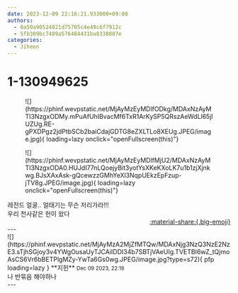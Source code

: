 ```yaml
---
date: 2023-12-09 22:16:21.933000+09:00
authors:
  - 0a50a90524821d75705c4e49c6f7912c
  - 5fb309bc7489a576484431ba8338807e
categories:
  - Jiheon
---
```


# 1-130949625

<div class="post-container" markdown="1">
<div class="content-container md-sidebar__scrollwrap" markdown="1">


<figure markdown="1">
![](https://phinf.wevpstatic.net/MjAyMzEyMDlfODkg/MDAxNzAyMTI3NzgxODMy.mPuAfUhIBvacMf6TxR1ArKySP5QRszAeWdLl65jlUZUg.RE-gPXDPgz2jdPtbSCb2baiCdajGDTG8eZXLTLo8XEUg.JPEG/image.jpg){ loading=lazy onclick="openFullscreen(this)"}
</figure>

<figure markdown="1">
![](https://phinf.wevpstatic.net/MjAyMzEyMDlfMjU2/MDAxNzAyMTI3NzgxODA0.HUJdI77nLQoejyBit3yotYsXKeKXoLK7u1b1zjXjnkwg.BJsXAxAsk-gQcewzzGMhYeXl3NqpUEkzEpFzup-jTV8g.JPEG/image.jpg){ loading=lazy onclick="openFullscreen(this)"}
</figure>
레전드 얼굴.. 얼태기는 무슨 저리가라!!!<br>우리 천사같은 헌이 왔다

</div>
</div>

<div style="text-align: right;" markdown="1">
<a href="https://weverse.io/fromis9/fanpost/1-130949625" style="text-align: right;">:material-share:{.big-emoji}</a>
</div>
---

<div class="comments-container md-sidebar__scrollwrap" markdown="1">
<div class="comment" markdown="1">
<div class='id-container' markdown="1">
![](https://phinf.wevpstatic.net/MjAyMzA2MjZfMTQw/MDAxNjg3NzQ3NzE2NzE3.sTjhSGjoy3v4YWgOusaUyTJCAiIDDI34b7SBTjVAeUIg.TVETBI6wZ_tQjmoAsCS6Vr6bBETPlgMZy-YwTa6Gs0wg.JPEG/image.jpg?type=s72){ pfp loading=lazy }
**<span class="artist">지헌</span>** <small>Dec 09 2023, 22:16</small><br>
</div>
<div class='comment-body' markdown="1">
나 반묶음 해야하나
</div>
</div>
</div>
---
